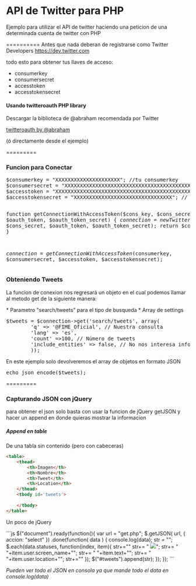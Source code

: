 API de Twitter para PHP
==========

Ejemplo para utilizar el API de twitter haciendo una peticion de una determinada cuenta de twitter con PHP 

==========
Antes que nada deberan de registrarse como Twitter Developers 
https://dev.twitter.com

todo esto para obtener tus llaves de acceso:
* consumerkey
* consumersecret
* accesstoken
* accesstokensecret


<h4>Usando twitteroauth PHP library</h4>

<p>Descargar la biblioteca de  @abraham recomendada por Twitter</p>
<a href="https://dev.twitter.com/overview/api/twitter-libraries">twitteroauth by @abraham</a>
<p>(ó directamente desde el ejemplo)</p>

=========
<h3>Funcion para Conectar</h3>
<pre>
$consumerkey = "XXXXXXXXXXXXXXXXXXXXX"; //tu consumerkey
$consumersecret = "XXXXXXXXXXXXXXXXXXXXXXXXXXXXXXXXXXXXXXXXX"; //tu consumersecretkey
$accesstoken = "XXXXXXXXXXXXXXXXXXXXXXXXXXXXXXXXXXXXXXXXXXXXXX"; // tu access token
$accesstokensecret = "XXXXXXXXXXXXXXXXXXXXXXXXXXXXXXXX"; // tu access token secret


function getConnectionWithAccessToken($cons_key, $cons_secret, $oauth_token, $oauth_token_secret) {
  $connection = new TwitterOAuth($cons_key, $cons_secret, $oauth_token, $oauth_token_secret);
  return $connection;
}
  
$connection = getConnectionWithAccessToken($consumerkey, $consumersecret, $accesstoken, $accesstokensecret);
</pre>


<h3>Obteniendo Tweets</h3>

<p>La funcion de conexion nos regresará un objeto en el cual podemos llamar al metodo get de la siguiente manera:</p>
* Parametro "search/tweets" para el tipo de busqueda
* Array de settings 

<pre>
$tweets = $connection->get('search/tweets', array(
		'q' => '@FIME_Oficial', // Nuestra consulta
		'lang' => 'es', 
		'count' =>100, // Número de tweets
		'include_entities' => false, // No nos interesa información adicional
		));
</pre>

<p>En este ejemplo solo devolveremos el array de objetos en formato JSON</p>
<pre>
echo json_encode($tweets);
</pre>

=========
<h3>Capturando JSON con jQuery</h3>
<p>para obtener el json solo basta con usar la funcion de jQuery getJSON y hacer un append en donde quieras mostrar la informacion</p>

<h5>Append en table</h5>
<p>De una tabla sin contenido (pero con cabeceras) </p>

```html
<table>
	<thead>
		<th>Imagen</th>
		<th>Nombre</th>
		<th>Tweet</th>
		<th>Location</th>
	</thead>
	<tbody id='tweets'>
		
	</tbody>
</table>
```

<p>Un poco de jQuery</p>
```js 
$("document").ready(function(){
	var url = "get.php";
	$.getJSON( url, {
            accion: "select"
	})
         .done(function( data ) {
         	console.log(data);
           str = "";
           $.each(data.statuses, function(index, item){
           		str+="<tr>"
                str+= "	<td><img src='"+item.user.profile_image_url+"'></td>";
                str+= "	<td>"+item.user.screen_name+"</td>";
                str+= "	<td>"+item.text+"</td>";
                str+= "	<td>"+item.user.location+"</td>";
                str+="</tr>"
           });
           $("#tweets").append(str);
        });
});
```

<p><i>Pueden ver todo el JSON en consola ya que mande todo el data en console.log(data)</i></p>
